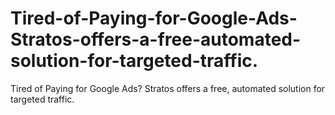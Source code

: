 # Tired-of-Paying-for-Google-Ads-Stratos-offers-a-free-automated-solution-for-targeted-traffic.
Tired of Paying for Google Ads? Stratos offers a free, automated solution for targeted traffic.
